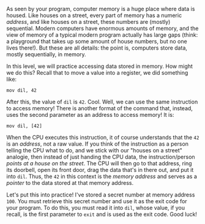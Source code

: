 As seen by your program, computer memory is a huge place where data is housed.
Like houses on a street, every part of memory has a numeric _address_, and like houses on a street, these numbers are (mostly) sequential.
Modern computers have enormous amounts of memory, and the view of memory of a typical modern program actually has large gaps (think: a playground that takes up some amount of house numbers, but no one lives there!).
But these are all details: the point is, computers store data, mostly sequentially, in memory.

In this level, we will practice accessing data stored in memory.
How might we do this?
Recall that to move a value into a register, we did something like:

```assembly
mov dil, 42
```

After this, the value of `dil` is `42`.
Cool.
Well, we can use the same instruction to access memory!
There is another format of the command that, instead, uses the second parameter as an address to access memory!
It is:

```assembly
mov dil, [42]
```

When the CPU executes this instruction, it of course understands that the `42` is an _address_, not a raw value.
If you think of the instruction as a person telling the CPU what to do, and we stick with our "houses on a street" analogie, then instead of just handing the CPU data, the instruction/person _points at a house on the street_.
The CPU will then go to that address, ring its doorbell, open its front door, drag the data that's in there out, and put it into `dil`.
Thus, the `42` in this context is the _memory address_ and serves as a _pointer_ to the data stored at that memory address.

Let's put this into practice!
I've stored a secret number at memory address `100`.
You must retrieve this secret number and use it as the exit code for your program.
To do this, you must read it into `dil`, whose value, if you recall, is the first parameter to `exit` and is used as the exit code.
Good luck!
